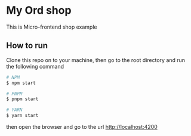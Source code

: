# My Ord shop

This is Micro-frontend shop example

## How to run

Clone this repo on to your machine, then go to the root directory and run the following command

```bash
# NPM
$ npm start

# PNPM
$ pnpm start

# YARN
$ yarn start
```

then open the browser and go to the url [http://localhost:4200](http://localhost:4200)
